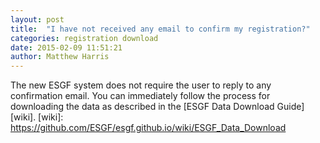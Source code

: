 ```yaml
---
layout: post
title:  "I have not received any email to confirm my registration?"
categories: registration download
date: 2015-02-09 11:51:21
author: Matthew Harris
---
```


The new ESGF system does not require the user to reply to any confirmation email. You can immediately follow the process for downloading the data as described in the [ESGF Data Download Guide][wiki].
[wiki]: https://github.com/ESGF/esgf.github.io/wiki/ESGF_Data_Download

